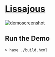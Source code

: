 # [Lissajous](http://bradlyman.github.io/get-creative-with-heaps/P3-Harmonics/2-lissajous)

<a href="http://bradlyman.github.io/get-creative-with-heaps/P3-Harmonics/2-lissajous/"
   title="Live Demo" >
  ![demoscreenshot](https://bradlyman.github.io/get-creative-with-heaps/P3-Harmonics/2-lissajous/Screenshot.png)
</a>

## Run the Demo

```
> haxe ./build.hxml
```



